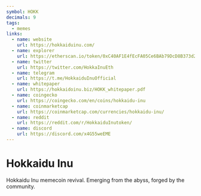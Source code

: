 ```yaml
---
symbol: HOKK
decimals: 9
tags:
  - memes
links:
  - name: website
    url: https://hokkaiduinu.com/
  - name: explorer
    url: https://etherscan.io/token/0xC40AF1E4fEcFA05Ce6BAb79DcD8B373d2E436c4E
  - name: twitter
    url: https://twitter.com/HokkaInuEth
  - name: telegram
    url: https://t.me/HokkaiduInuOfficial
  - name: whitepaper
    url: https://hokkaidoinu.biz/HOKK_whitepaper.pdf
  - name: coingecko
    url: https://coingecko.com/en/coins/hokkaidu-inu
  - name: coinmarketcap
    url: https://coinmarketcap.com/currencies/hokkaidu-inu/
  - name: reddit
    url: https://reddit.com/r/HokkaiduInutoken/
  - name: discord
    url: https://discord.com/x4G55weEME
---
```


# Hokkaidu Inu

Hokkaidu Inu memecoin revival. Emerging from the abyss, forged by the community.
